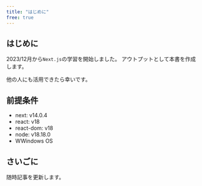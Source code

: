 ```yaml
---
title: "はじめに"
free: true
---
```


## はじめに
2023/12月から`Next.js`の学習を開始しました。
アウトプットとして本書を作成します。

他の人にも活用できたら幸いです。

## 前提条件
- next: v14.0.4
- react: v18
- react-dom: v18
- node: v18.18.0
- WWindows OS


## さいごに
随時記事を更新します。